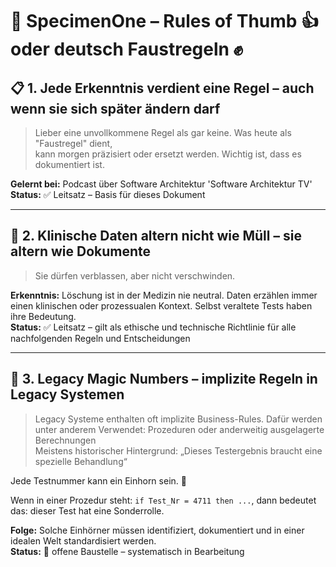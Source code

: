 # 📘 SpecimenOne – Rules of Thumb 👍 oder deutsch Faustregeln ✊

## 📋 1. Jede Erkenntnis verdient eine Regel – auch wenn sie sich später ändern darf

> Lieber eine unvollkommene Regel als gar keine. Was heute als "Faustregel" dient,  
> kann morgen präzisiert oder ersetzt werden. Wichtig ist, dass es dokumentiert ist.

**Gelernt bei:** Podcast über Software Architektur 'Software Architektur TV'
**Status:** ✅ Leitsatz – Basis für dieses Dokument

---

## 🧠 2. Klinische Daten altern nicht wie Müll – sie altern wie Dokumente

> Sie dürfen verblassen, aber nicht verschwinden.

**Erkenntnis:** Löschung ist in der Medizin nie neutral. Daten erzählen immer einen klinischen oder prozessualen Kontext. Selbst veraltete Tests haben ihre Bedeutung.  
**Status:** ✅ Leitsatz – gilt als ethische und technische Richtlinie für alle nachfolgenden Regeln und Entscheidungen

---

## 📌 3. Legacy Magic Numbers – implizite Regeln in Legacy Systemen

> Legacy Systeme enthalten oft implizite Business-Rules. Dafür werden unter anderem Verwendet: Prozeduren oder anderweitig ausgelagerte Berechnungen  
> Meistens historischer Hintergrund: „Dieses Testergebnis braucht eine spezielle Behandlung“
  
  Jede Testnummer kann ein Einhorn sein. 🦄

Wenn in einer Prozedur steht: `if Test_Nr = 4711 then ...`, dann bedeutet das: dieser Test hat eine Sonderrolle.

**Folge:** Solche Einhörner müssen identifiziert, dokumentiert und in einer idealen Welt standardisiert werden.  
**Status:** 🚧 offene Baustelle – systematisch in Bearbeitung
